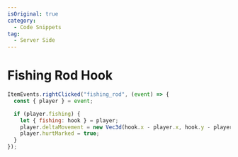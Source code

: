 ```yaml
---
isOriginal: true
category:
  - Code Snippets
tag:
  - Server Side
---
```


# Fishing Rod Hook

<VidStack src="/snippets/Fishing-rod-hook/0.mp4"/>

```js
ItemEvents.rightClicked("fishing_rod", (event) => {
  const { player } = event;

  if (player.fishing) {
    let { fishing: hook } = player;
    player.deltaMovement = new Vec3d(hook.x - player.x, hook.y - player.y, hook.z - player.z).scale(0.25);
    player.hurtMarked = true;
  }
});
```

